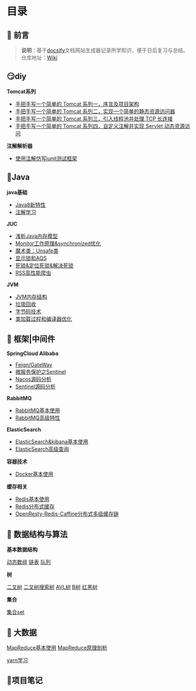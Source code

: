 # 目录

## 📢 前言

> **说明**：基于[docsify](https://docsify.js.org/#/zh-cn/?id=docsify)文档网站生成器记录所学知识，便于日后复习与总结。<br>仓库地址：[Wiki](https://github.com/xuliyaheizi/docsify_wiki)

## 😏diy

**Tomcat系列**

- [手把手写一个简单的 Tomcat 系列一，序言及项目架构](/DIY/DiyTomcat系列一、序言及项目架构.md)
- [手把手写一个简单的 Tomcat 系列二，实现一个简单的静态资源访问器](/DIY/diyTomcat系列二、实现一个简单的静态资源访问器.md)
- [手把手写一个简单的 Tomcat 系列三，引入线程池并处理 TCP 长连接](/DIY/diyTomcat系列三，引入线程池并处理TCP长连接.md)
- [手把手写一个简单的 Tomcat 系列四，自定义注解并实现 Servlet 动态资源访问](/DIY/diyTomcat系列四，自定义注解并实现Servlet动态资源访问.md)

**注解解析器**

- [使用注解仿写junit测试框架](/java/注解学习二、使用注解仿写junit测试框架.md)

## 🎯Java

**java基础**

- [Java8新特性](/java/Java8新特性.md)
- [注解学习](/java/注解学习一、Java内置注解及注解书写.md)

**JUC**

- [浅析Java内存模型](/JUC/深入理解Java内存模型.md)
- [Monitor工作原理&synchronized优化](/JUC/Monitor工作原理&synchronized优化.md)
- [魔术类：Unsafe类](/JUC/Unsafe类.md)
- [显示锁和AQS](/JUC/显示锁和AQS.md)
- [死锁&定位死锁&解决死锁](/JUC/死锁&定位死锁&解决死锁.md)
- [RSS高性能爬虫](/JUC/RSS高性能爬虫.md)

**JVM**

- [JVM内存结构](/JVM/2-JVM内存结构.md)
- [垃圾回收](/JVM/3-垃圾回收.md)
- [字节码技术](/JVM/4-字节码技术.md)
- [类加载过程和编译器优化](/JVM/5-类加载过程和编译器优化.md)

## 🥊 框架|中间件

**SpringCloud Alibaba**

- [Feign/GateWay](/SpringCloud/黑马SpringCloud-阿里巴巴/1-SpringCloud实用篇02.md)
- [微服务保护之Sentinel](/SpringCloud/黑马SpringCloud-阿里巴巴/7-微服务保护之sentinel学习.md)
- [Nacos源码分析](/SpringCloud/黑马SpringCloud-阿里巴巴/13-Nacos源码分析.md)
- [Sentinel源码分析](/SpringCloud/黑马SpringCloud-阿里巴巴/14-Sentinel源码分析.md)

**RabbitMQ**

- [RabbitMQ基本使用](/SpringCloud/黑马SpringCloud-阿里巴巴/3-RabbitMQ.md)
- [RabbitMQ高级特性](/SpringCloud/黑马SpringCloud-阿里巴巴/RabbitMQ-高级篇.md)

**ElasticSearch**

- [ElasticSearch&kibana基本使用](/SpringCloud/黑马SpringCloud-阿里巴巴/4-ElasticSearch.md)
- [ElasticSearch高级查询](/SpringCloud/黑马SpringCloud-阿里巴巴/5-ElasticSearch之DSL查询.md)

**容器技术**

- [Docker基本使用](/SpringCloud/黑马SpringCloud-阿里巴巴/2-Docker实用篇.md)

**缓存相关**

- [Redis基本使用](/中间件/Redis/Redis学习笔记.md)
- [Redis分布式缓存](/SpringCloud/黑马SpringCloud-阿里巴巴/9-分布式缓存.md)
- [OpenResty-Redis-Caffine分布式多级缓存链](/SpringCloud/黑马SpringCloud-阿里巴巴/10-多级缓存.md)

## 💊 数据结构与算法

**基本数据结构**

[动态数组](/AlgorithmAndDataStructure/1-动态数组.md)       [链表](/AlgorithmAndDataStructure/2-链表.md)      [队列](/AlgorithmAndDataStructure/3-队列.md)

**树**

[二叉树](/AlgorithmAndDataStructure/4-二叉树.md)        [二叉树搜索树](/AlgorithmAndDataStructure/5-二叉树搜索树.md)      [AVL树](/AlgorithmAndDataStructure/6-AVL树.md)      [B树](/AlgorithmAndDataStructure/7-B树.md)       [红黑树](/AlgorithmAndDataStructure/8-红黑树.md)           

**集合**

[集合set](/AlgorithmAndDataStructure/9-集合set.md) 

## 🎈 大数据

[MapReduce基本使用](/大数据/hadoop/2-MapReduce/5-MapReduce学习.md)        [MapReduce原理剖析](/大数据/hadoop/2-MapReduce/6-MapReduce原理剖析.md)   

[yarn学习](/大数据/hadoop/2-MapReduce/4-yarn学习.md)  

## 🔎项目笔记

